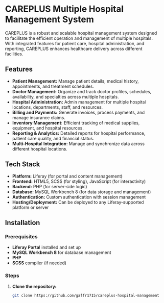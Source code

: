 # CAREPLUS Multiple Hospital Management System

CAREPLUS is a robust and scalable hospital management system designed to facilitate the efficient operation and management of multiple hospitals. With integrated features for patient care, hospital administration, and reporting, CAREPLUS enhances healthcare delivery across different facilities.

## Features

- **Patient Management:** Manage patient details, medical history, appointments, and treatment schedules.
- **Doctor Management:** Organize and track doctor profiles, schedules, availability, and specialties across multiple hospitals.
- **Hospital Administration:** Admin management for multiple hospital locations, departments, staff, and resources.
- **Billing and Payments:** Generate invoices, process payments, and manage insurance claims.
- **Inventory Management:** Efficient tracking of medical supplies, equipment, and hospital resources.
- **Reporting & Analytics:** Detailed reports for hospital performance, patient care quality, and financial status.
- **Multi-Hospital Integration:** Manage and synchronize data across different hospital locations.

## Tech Stack

- **Platform:** Liferay (for portal and content management)
- **Frontend:** HTML5, SCSS (for styling), JavaScript (for interactivity)
- **Backend:** PHP (for server-side logic)
- **Database:** MySQL Workbench 8 (for data storage and management)
- **Authentication:** Custom authentication with session management
- **Hosting/Deployment:** Can be deployed to any Liferay-supported platform or server

## Installation

### Prerequisites
- **Liferay Portal** installed and set up
- **MySQL Workbench 8** for database management
- **PHP**
- **SCSS** compiler (if needed)

### Steps

1. **Clone the repository:**
   ```bash
   git clone https://github.com/gaffr1715/careplus-hospital-management.git
